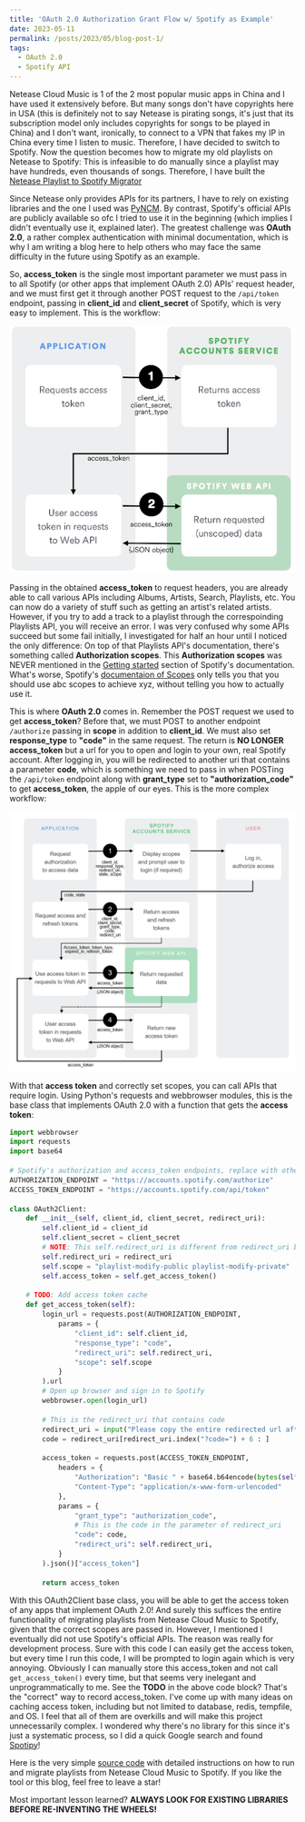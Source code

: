 ```yaml
---
title: 'OAuth 2.0 Authorization Grant Flow w/ Spotify as Example'
date: 2023-05-11
permalink: /posts/2023/05/blog-post-1/
tags:
  - OAuth 2.0
  - Spotify API
---
```


Netease Cloud Music is 1 of the 2 most popular music apps in China and I have used it extensively before. But many songs don't have copyrights here in USA (this is definitely not to say Netease is pirating songs, it's just that its subscription model only includes copyrights for songs to be played in China) and I don't want, ironically, to connect to a VPN that fakes my IP in China every time I listen to music. Therefore, I have decided to switch to Spotify. Now the question becomes how to migrate my old playlists on Netease to Spotify: This is infeasible to do manually since a playlist may have hundreds, even thousands of songs. Therefore, I have built the [Netease Playlist to Spotify Migrator](https://github.com/muyangye/Netease_To_Spotify)

Since Netease only provides APIs for its partners, I have to rely on existing libraries and the one I used was [PyNCM](https://github.com/mos9527/pyncm). By contrast, Spotify's official APIs are publicly available so ofc I tried to use it in the beginning (which implies I didn't eventually use it, explained later). The greatest challenge was **OAuth 2.0**, a rather complex authentication with minimal documentation, which is why I am writing a blog here to help others who may face the same difficulty in the future using Spotify as an example.

So, **access_token** is the single most important parameter we must pass in to all Spotify (or other apps that implement OAuth 2.0) APIs' request header, and we must first get it through another POST request to the ```/api/token``` endpoint, passing in **client_id** and **client_secret** of Spotify, which is very easy to implement. This is the workflow:

![Picture 2](/images/auth-client-credentials.png)

Passing in the obtained **access_token** to request headers, you are already able to call various APIs including Albums, Artists, Search, Playlists, etc. You can now do a variety of stuff such as getting an artist's related artists. However, if you try to add a track to a playlist through the correspoinding Playlists API, you will receive an error. I was very confused why some APIs succeed but some fail initially, I investigated for half an hour until I noticed the only difference: On top of that Playlists API's documentation, there's something called **Authorization scopes**. This **Authorization scopes** was NEVER mentioned in the [Getting started](https://developer.spotify.com/documentation/web-api/tutorials/getting-started) section of Spotify's documentation. What's worse, Spotify's [documentaion of Scopes](https://developer.spotify.com/documentation/web-api/concepts/scopes) only tells you that you should use abc scopes to achieve xyz, without telling you how to actually use it.

This is where **OAuth 2.0** comes in. Remember the POST request we used to get **access_token**? Before that, we must POST to another endpoint ```/authorize``` passing in **scope** in addition to **client_id**. We must also set **response_type** to **"code"** in the same request. The return is **NO LONGER access_token** but a url for you to open and login to your own, real Spotify account. After logging in, you will be redirected to another uri that contains a parameter **code**, which is something we need to pass in when POSTing the ```/api/token``` endpoint along with **grant_type** set to **"authorization_code"** to get **access_token**, the apple of our eyes. This is the more complex workflow:

![Picture 3](/images/auth-code-flow.png)

With that **access token** and correctly set scopes, you can call APIs that require login. Using Python's requests and webbrowser modules, this is the base class that implements OAuth 2.0 with a function that gets the **access token**:

```python
import webbrowser
import requests
import base64

# Spotify's authorization and access_token endpoints, replace with other apps' to extend
AUTHORIZATION_ENDPOINT = "https://accounts.spotify.com/authorize"
ACCESS_TOKEN_ENDPOINT = "https://accounts.spotify.com/api/token"

class OAuth2Client:
    def __init__(self, client_id, client_secret, redirect_uri):
        self.client_id = client_id
        self.client_secret = client_secret
        # NOTE: This self.redirect_uri is different from redirect_uri below after logging in. This is the one when you created your Spotify app
        self.redirect_uri = redirect_uri
        self.scope = "playlist-modify-public playlist-modify-private"
        self.access_token = self.get_access_token()

    # TODO: Add access token cache
    def get_access_token(self):
        login_url = requests.post(AUTHORIZATION_ENDPOINT,
            params = {
                "client_id": self.client_id,
                "response_type": "code",
                "redirect_uri": self.redirect_uri,
                "scope": self.scope
            }
        ).url
        # Open up browser and sign in to Spotify
        webbrowser.open(login_url)

        # This is the redirect_uri that contains code
        redirect_uri = input("Please copy the entire redirected url after you logged in here:\n")
        code = redirect_uri[redirect_uri.index("?code=") + 6 : ]

        access_token = requests.post(ACCESS_TOKEN_ENDPOINT, 
            headers = {
                "Authorization": "Basic " + base64.b64encode(bytes(self.client_id + ":" + self.client_secret, "utf-8")).decode(),
                "Content-Type": "application/x-www-form-urlencoded"
            },
            params = {
                "grant_type": "authorization_code",
                # This is the code in the parameter of redirect_uri
                "code": code,
                "redirect_uri": self.redirect_uri,
            }
        ).json()["access_token"]

        return access_token
```

With this OAuth2Client base class, you will be able to get the access token of any apps that implement OAuth 2.0! And surely this suffices the entire functionality of migrating playlists from Netease Cloud Music to Spotify, given that the correct scopes are passed in. However, I mentioned I eventually did not use Spotify's official APIs. The reason was really for development process. Sure with this code I can easily get the access token, but every time I run this code, I will be prompted to login again which is very annoying. Obviously I can manually store this access_token and not call `get_access_token()` every time, but that seems very inelegant and unprogrammatically to me. See the **TODO** in the above code block? That's the "correct" way to record access_token. I've come up with many ideas on caching access token, including but not limited to database, redis, tempfile, and OS. I feel that all of them are overkills and will make this project unnecessarily complex. I wondered why there's no library for this since it's just a systematic process, so I did a quick Google search and found [Spotipy](https://github.com/spotipy-dev/spotipy)!

Here is the very simple [source code](https://github.com/muyangye/Netease_To_Spotify) with detailed instructions on how to run and migrate playlists from Netease Cloud Music to Spotify. If you like the tool or this blog, feel free to leave a star!

Most important lesson learned? **ALWAYS LOOK FOR EXISTING LIBRARIES BEFORE RE-INVENTING THE WHEELS!**